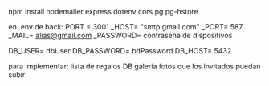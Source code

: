 npm install nodemailer express dotenv cors pg pg-hstore

en .env de back:
PORT = 3001
_HOST= "smtp.gmail.com" 
_PORT= 587
_MAIL= alias@gmail.com
_PASSWORD= contraseña de dispositivos

DB_USER= dbUser
DB_PASSWORD= bdPassword
DB_HOST= 5432


para implementar: lista de regalos DB
galeria fotos que los invitados puedan subir